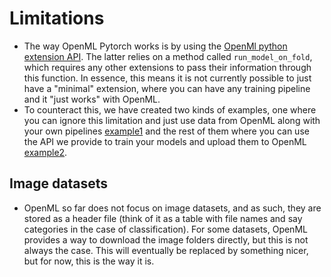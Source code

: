 # Limitations
- The way OpenML Pytorch works is by using the [OpenMl python extension API](https://openml.github.io/openml-python/develop/extensions.html). The latter relies on a method called `run_model_on_fold`, which requires any other extensions to pass their information through this function. In essence, this means it is not currently possible to just have a "minimal" extension, where you can have any training pipeline and it "just works" with OpenML. 
- To counteract this, we have created two kinds of examples, one where you can ignore this limitation and just use data from OpenML along with your own pipelines [example1](./Examples/Getting%20data%20from%20OpenML.ipynb) and the rest of them where you can use the API we provide to train your models and upload them to OpenML [example2](./Examples/Images/Image%20Classification%20Task.ipynb).

## Image datasets
- OpenML so far does not focus on image datasets, and as such, they are stored as a header file (think of it as a table with file names and say categories in the case of classification). For some datasets, OpenML provides a way to download the image folders directly, but this is not always the case. This will eventually be replaced by something nicer, but for now, this is the way it is.